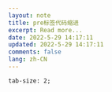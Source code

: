 ```yaml
---
layout: note
title: pre标签代码缩进
excerpt: Read more...
date: 2022-5-29 14:17:11
updated: 2022-5-29 14:17:11
comments: false
lang: zh-CN
---
```


`tab-size: 2;`
  